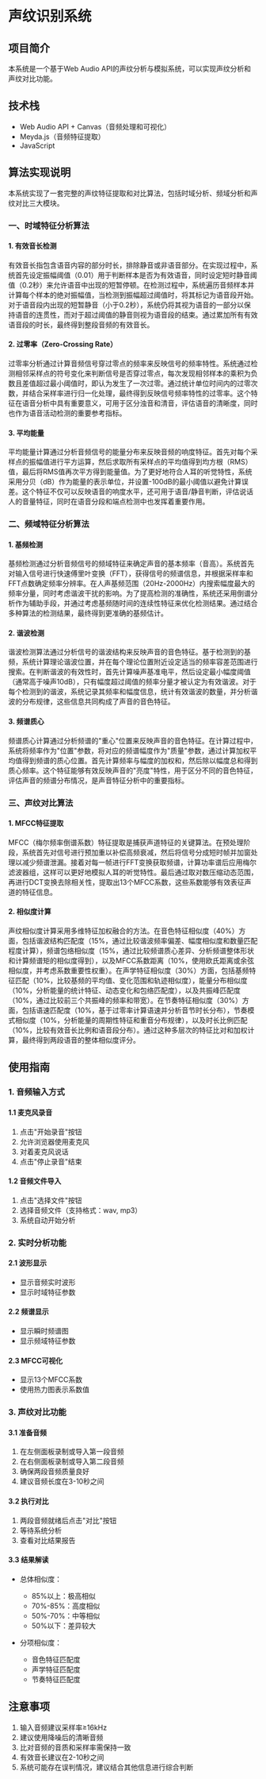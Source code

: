 # 声纹识别系统

## 项目简介
本系统是一个基于Web Audio API的声纹分析与模拟系统，可以实现声纹分析和声纹对比功能。

## 技术栈
- Web Audio API + Canvas（音频处理和可视化）
- Meyda.js（音频特征提取）
- JavaScript

## 算法实现说明

本系统实现了一套完整的声纹特征提取和对比算法，包括时域分析、频域分析和声纹对比三大模块。

### 一、时域特征分析算法

#### 1. 有效音长检测
有效音长指包含语音内容的部分时长，排除静音或非语音部分。在实现过程中，系统首先设定振幅阈值（0.01）用于判断样本是否为有效语音，同时设定短时静音阈值（0.2秒）来允许语音中出现的短暂停顿。在检测过程中，系统遍历音频样本并计算每个样本的绝对振幅值，当检测到振幅超过阈值时，将其标记为语音段开始。对于语音段内出现的短暂静音（小于0.2秒），系统仍将其视为语音的一部分以保持语音的连贯性，而对于超过阈值的静音则视为语音段的结束。通过累加所有有效语音段的时长，最终得到整段音频的有效音长。

#### 2. 过零率（Zero-Crossing Rate）
过零率分析通过计算音频信号穿过零点的频率来反映信号的频率特性。系统通过检测相邻采样点的符号变化来判断信号是否穿过零点，每次发现相邻样本的乘积为负数且差值超过最小阈值时，即认为发生了一次过零。通过统计单位时间内的过零次数，并结合采样率进行归一化处理，最终得到反映信号频率特性的过零率。这个特征在语音分析中具有重要意义，可用于区分浊音和清音，评估语音的清晰度，同时也作为语音活动检测的重要参考指标。

#### 3. 平均能量
平均能量计算通过分析音频信号的能量分布来反映音频的响度特征。首先对每个采样点的振幅值进行平方运算，然后求取所有采样点的平均值得到均方根（RMS）值，最后将RMS值再次平方得到能量值。为了更好地符合人耳的听觉特性，系统采用分贝（dB）作为能量的表示单位，并设置-100dB的最小阈值以避免计算误差。这个特征不仅可以反映语音的响度水平，还可用于语音/静音判断，评估说话人的音量特征，同时在语音分段和端点检测中也发挥着重要作用。

### 二、频域特征分析算法

#### 1. 基频检测
基频检测通过分析音频信号的频域特征来确定声音的基本频率（音高）。系统首先对输入信号进行快速傅里叶变换（FFT），获得信号的频谱信息，并根据采样率和FFT点数确定频率分辨率。在人声基频范围（20Hz-2000Hz）内搜索幅度最大的频率分量，同时考虑谐波干扰的影响。为了提高检测的准确性，系统还采用倒谱分析作为辅助手段，并通过考虑基频随时间的连续性特征来优化检测结果。通过结合多种算法的检测结果，最终得到更准确的基频估计。

#### 2. 谐波检测
谐波检测算法通过分析信号的谐波结构来反映声音的音色特征。基于检测到的基频，系统计算理论谐波位置，并在每个理论位置附近设定适当的频率容差范围进行搜索。在判断谐波的有效性时，首先计算噪声基准电平，然后设定最小幅度阈值（通常高于噪声10dB），只有幅度超过阈值的频率分量才被认定为有效谐波。对于每个检测到的谐波，系统记录其频率和幅度信息，统计有效谐波的数量，并分析谐波的分布规律，这些信息共同构成了声音的音色特征。

#### 3. 频谱质心
频谱质心计算通过分析频谱的"重心"位置来反映声音的音色特征。在计算过程中，系统将频率作为"位置"参数，将对应的频谱幅度作为"质量"参数，通过计算加权平均值得到频谱的质心位置。首先计算频率与幅度的加权和，然后除以幅度总和得到质心频率。这个特征能够有效反映声音的"亮度"特性，用于区分不同的音色特征，评估声音的频谱分布情况，是声音特征分析中的重要指标。

### 三、声纹对比算法

#### 1. MFCC特征提取
MFCC（梅尔频率倒谱系数）特征提取是捕获声道特征的关键算法。在预处理阶段，系统首先对信号进行预加重以补偿高频衰减，然后将信号分成短时帧并加窗处理以减少频谱泄漏。接着对每一帧进行FFT变换获取频谱，计算功率谱后应用梅尔滤波器组，这样可以更好地模拟人耳的听觉特性。最后通过取对数压缩动态范围，再进行DCT变换去除相关性，提取出13个MFCC系数，这些系数能够有效表征声道的特征信息。

#### 2. 相似度计算
声纹相似度计算采用多维特征加权融合的方法。在音色特征相似度（40%）方面，包括谐波结构匹配度（15%，通过比较谐波频率偏差、幅度相似度和数量匹配程度计算），频谱包络相似度（15%，通过比较频谱质心差异、分析频谱整体形状和计算频谱矩的相似度得到），以及MFCC系数距离（10%，使用欧氏距离或余弦相似度，并考虑系数重要性权重）。在声学特征相似度（30%）方面，包括基频特征匹配（10%，比较基频的平均值、变化范围和轨迹相似度），能量分布相似度（10%，分析能量的统计特征、动态变化和包络匹配度），以及共振峰匹配度（10%，通过比较前三个共振峰的频率和带宽）。在节奏特征相似度（30%）方面，包括语速匹配度（10%，基于过零率计算语速并分析音节时长分布），节奏模式相似度（10%，分析能量的周期性特征和重音分布规律），以及时长比例匹配（10%，比较有效音长比例和语音段分布）。通过这种多层次的特征比对和加权计算，最终得到两段语音的整体相似度评分。

## 使用指南

### 1. 音频输入方式

#### 1.1 麦克风录音
1. 点击"开始录音"按钮
2. 允许浏览器使用麦克风
3. 对着麦克风说话
4. 点击"停止录音"结束

#### 1.2 音频文件导入
1. 点击"选择文件"按钮
2. 选择音频文件（支持格式：wav, mp3）
3. 系统自动开始分析

### 2. 实时分析功能

#### 2.1 波形显示
- 显示音频实时波形
- 显示时域特征参数

#### 2.2 频谱显示
- 显示瞬时频谱图
- 显示频域特征参数

#### 2.3 MFCC可视化
- 显示13个MFCC系数
- 使用热力图表示系数值

### 3. 声纹对比功能

#### 3.1 准备音频
1. 在左侧面板录制或导入第一段音频
2. 在右侧面板录制或导入第二段音频
3. 确保两段音频质量良好
4. 建议音频长度在3-10秒之间

#### 3.2 执行对比
1. 两段音频就绪后点击"对比"按钮
2. 等待系统分析
3. 查看对比结果报告

#### 3.3 结果解读
- 总体相似度：
  * 85%以上：极高相似
  * 70%-85%：高度相似
  * 50%-70%：中等相似
  * 50%以下：差异较大

- 分项相似度：
  * 音色特征匹配度
  * 声学特征匹配度
  * 节奏特征匹配度

## 注意事项

1. 输入音频建议采样率≥16kHz
2. 建议使用降噪后的清晰音频
3. 比对音频的音质和采样率需保持一致
4. 有效音长建议在2-10秒之间
5. 系统可能存在误判情况，建议结合其他信息进行综合判断

